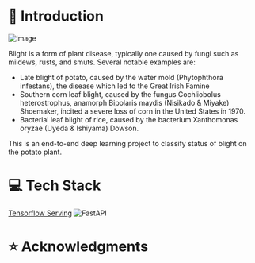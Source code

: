 # 📌 Introduction

![image](https://user-images.githubusercontent.com/63631162/170654831-3d14a0f1-127b-4844-b7be-f2ff997091e9.png)

Blight is a form of plant disease, typically one caused by fungi such as mildews, rusts, and smuts. Several notable examples are:
- Late blight of potato, caused by the water mold (Phytophthora infestans), the disease which led to the Great Irish Famine
- Southern corn leaf blight, caused by the fungus Cochliobolus heterostrophus, anamorph Bipolaris maydis (Nisikado & Miyake) Shoemaker, incited a severe loss of corn in the United States in 1970.
- Bacterial leaf blight of rice, caused by the bacterium Xanthomonas oryzae (Uyeda & Ishiyama) Dowson.

This is an end-to-end deep learning project to classify status of blight on the potato plant.

# 💻 Tech Stack
[Tensorflow Serving](https://www.tensorflow.org/tfx/serving/docker)
![FastAPI](https://fastapi.tiangolo.com/tutorial/#install-fastapi)

# ⭐ Acknowledgments
